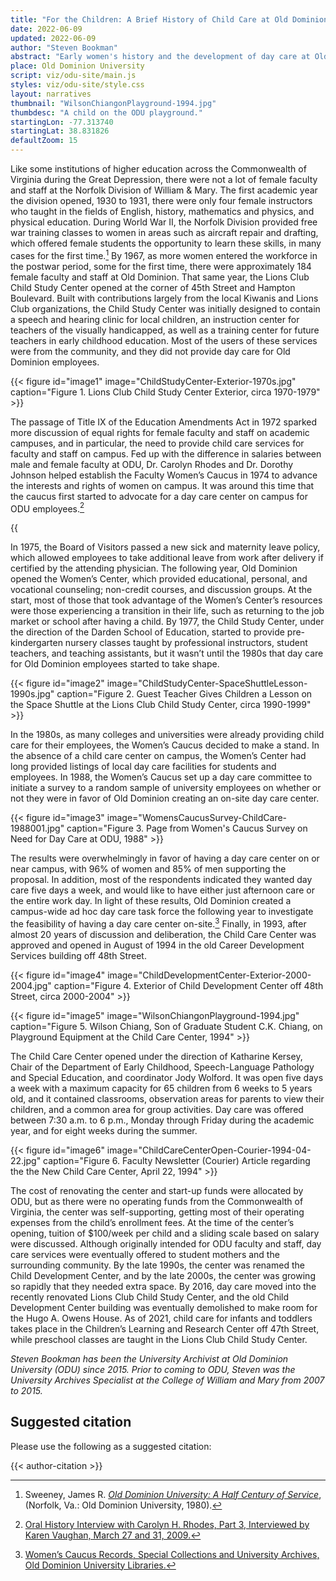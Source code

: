 ```yaml
---
title: "For the Children: A Brief History of Child Care at Old Dominion University"
date: 2022-06-09
updated: 2022-06-09
author: "Steven Bookman"
abstract: "Early women's history and the development of day care at Old Dominion University."
place: Old Dominion University
script: viz/odu-site/main.js
styles: viz/odu-site/style.css
layout: narratives
thumbnail: "WilsonChiangonPlayground-1994.jpg"
thumbdesc: "A child on the ODU playground."
startingLon: -77.313740
startingLat: 38.831826
defaultZoom: 15
---
```


Like some institutions of higher education across the Commonwealth of Virginia during the Great Depression, there were not a lot of female faculty and staff at the <span class="notation" data-id="1" data-zoom="15" data-lat="36.889865" data-lon="-76.304134">Norfolk Division of William & Mary.</span> The first academic year the division opened, 1930 to 1931, there were only four female instructors who taught in the fields of English, history, mathematics and physics, and physical education. During World War II, the Norfolk Division provided free war training classes to women in areas such as aircraft repair and drafting, which offered female students the opportunity to learn these skills, in many cases for the first time.[^1]  By 1967, as more women entered the workforce in the postwar period, some for the first time, there were approximately 184 female faculty and staff at Old Dominion. That same year, the <span class="notation" data-id="1" data-zoom="17" data-lat="36.885124" data-lon="-76.303050">Lions Club Child Study Center</span> opened at the corner of 45th Street and Hampton Boulevard. Built with contributions largely from the local Kiwanis and Lions Club organizations, the Child Study Center was initially designed to contain a speech and hearing clinic for local children, an instruction center for teachers of the visually handicapped, as well as a training center for future teachers in early childhood education. Most of the users of these services were from the community, and they did not provide day care for Old Dominion employees.   

[^1]: Sweeney, James R. *[Old Dominion University: A Half Century of Service](https://digitalcommons.odu.edu/)*, (Norfolk, Va.: Old Dominion University, 1980).

{{< figure id="image1" image="ChildStudyCenter-Exterior-1970s.jpg" caption="Figure 1. Lions Club Child Study Center Exterior, circa 1970-1979" >}}

The passage of Title IX of the Education Amendments Act in 1972 sparked more discussion of equal rights for female faculty and staff on academic campuses, and in particular, the need to provide child care services for faculty and staff on campus. Fed up with the difference in salaries between male and female faculty at ODU, Dr. Carolyn Rhodes and Dr. Dorothy Johnson helped establish the Faculty Women’s Caucus in 1974 to advance the interests and rights of women on campus. It was around this time that the caucus first started to advocate for a day care center on campus for ODU employees.[^2]

[^2]: [Oral History Interview with Carolyn H. Rhodes, Part 3, Interviewed by Karen Vaughan, March 27 and 31, 2009.](https://dc.lib.odu.edu/digital/collection/oralhistory/id/688/rec/29)

{{<audio src="CarolynRhodes-OralHistory-FacultyCaucus-Daycare-2009-03.mp3" caption="Oral History Interview with Carolyn H. Rhodes regarding day care at ODU, Interviewed by Karen Vaughan, March 27 and 31, 2009.">}}

In 1975, the Board of Visitors passed a new sick and maternity leave policy, which allowed employees to take additional leave from work after delivery if certified by the attending physician. The following year, Old Dominion opened the Women’s Center, which provided educational, personal, and vocational counseling; non-credit courses, and discussion groups. At the start, most of those that took advantage of the Women’s Center’s resources were those experiencing a transition in their life, such as returning to the job market or school after having a child. By 1977, the Child Study Center, under the direction of the Darden School of Education, started to provide pre-kindergarten nursery classes taught by professional instructors, student teachers, and teaching assistants, but it wasn’t until the 1980s that day care for Old Dominion employees started to take shape. 

{{< figure id="image2" image="ChildStudyCenter-SpaceShuttleLesson-1990s.jpg" caption="Figure 2. Guest Teacher Gives Children a Lesson on the Space Shuttle at the Lions Club Child Study Center, circa 1990-1999" >}}

In the 1980s, as many colleges and universities were already providing child care for their employees, the Women’s Caucus decided to make a stand. In the absence of a child care center on campus, the Women’s Center had long provided listings of local day care facilities for students and employees. In 1988, the Women’s Caucus set up a day care committee to initiate a survey to a random sample of university employees on whether or not they were in favor of Old Dominion creating an on-site day care center. 

{{< figure id="image3" image="WomensCaucusSurvey-ChildCare-1988001.jpg" caption="Figure 3. Page from Women's Caucus Survey on Need for Day Care at ODU, 1988" >}}

The results were overwhelmingly in favor of having a day care center on or near campus, with 96% of women and 85% of men supporting the proposal. In addition, most of the respondents indicated they wanted day care five days a week, and would like to have either just afternoon care or the entire work day. In light of these results, Old Dominion created a campus-wide ad hoc day care task force the following year to investigate the feasibility of having a day care center on-site.[^3] Finally, in 1993, after almost 20 years of discussion and deliberation, the <span class="notation" data-id="1" data-zoom="17" data-lat="36.886887" data-lon="-76.311376">Child Care Center</span> was approved and opened in August of 1994 in the old Career Development Services building off 48th Street.

{{< figure id="image4" image="ChildDevelopmentCenter-Exterior-2000-2004.jpg" caption="Figure 4. Exterior of Child Development Center off 48th Street, circa 2000-2004" >}}

[^3]: [Women’s Caucus Records, Special Collections and University Archives, Old Dominion University Libraries.](https://archivesguides.lib.odu.edu/repositories/3/resources/224)

{{< figure id="image5" image="WilsonChiangonPlayground-1994.jpg" caption="Figure 5. Wilson Chiang, Son of Graduate Student C.K. Chiang, on Playground Equipment at the Child Care Center, 1994" >}}

The Child Care Center opened under the direction of Katharine Kersey, Chair of the Department of Early Childhood, Speech-Language Pathology and Special Education, and coordinator Jody Wolford. It was open five days a week with a maximum capacity for 65 children from 6 weeks to 5 years old, and it contained classrooms, observation areas for parents to view their children, and a common area for group activities.  Day care was offered between 7:30 a.m. to 6 p.m., Monday through Friday during the academic year, and for eight weeks during the summer. 

{{< figure id="image6" image="ChildCareCenterOpen-Courier-1994-04-22.jpg" caption="Figure 6. Faculty Newsletter (Courier) Article regarding the the New Child Care Center, April 22, 1994" >}}

The cost of renovating the center and start-up funds were allocated by ODU, but as there were no operating funds from the Commonwealth of Virginia, the center was self-supporting, getting most of their operating expenses from the child’s enrollment fees. At the time of the center’s opening, tuition of $100/week per child and a sliding scale based on salary were discussed. Although originally intended for ODU faculty and staff, day care services were eventually offered to student mothers and the surrounding community. By the late 1990s, the center was renamed the Child Development Center, and by the late 2000s, the center was growing so rapidly that they needed extra space. By 2016, day care moved into the recently renovated Lions Club Child Study Center, and the old Child Development Center building was eventually demolished to make room for the Hugo A. Owens House. As of 2021, child care for infants and toddlers takes place in the Children’s Learning and Research Center off 47th Street, while preschool classes are taught in the Lions Club Child Study Center.

*Steven Bookman has been the University Archivist at Old Dominion University (ODU) since 2015. Prior to coming to ODU, Steven was the University Archives Specialist at the College of William and Mary from 2007 to 2015.*

## Suggested citation

Please use the following as a suggested citation:

{{< author-citation >}}